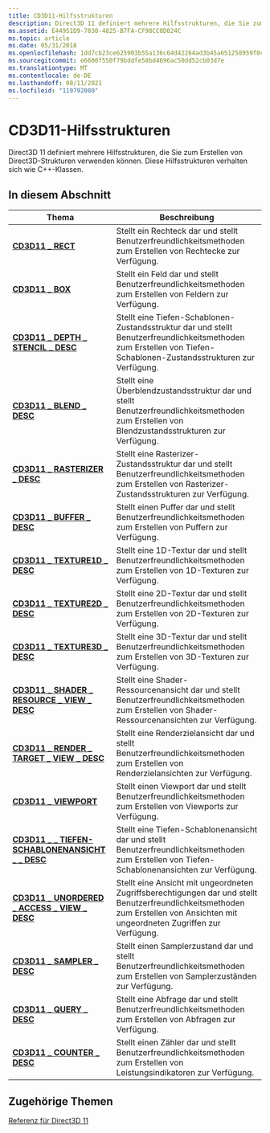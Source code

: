 ```yaml
---
title: CD3D11-Hilfsstrukturen
description: Direct3D 11 definiert mehrere Hilfsstrukturen, die Sie zum Erstellen von Direct3D-Strukturen verwenden können. Diese Hilfsstrukturen verhalten sich wie C++-Klassen.
ms.assetid: E44951D9-7830-4825-B7FA-CF98CC0D024C
ms.topic: article
ms.date: 05/31/2018
ms.openlocfilehash: 1dd7cb23ce625903b55a136c64d42264ad3b45a651258959f0ca7416380bed4d
ms.sourcegitcommit: e6600f550f79bddfe58bd4696ac50dd52cb03d7e
ms.translationtype: MT
ms.contentlocale: de-DE
ms.lasthandoff: 08/11/2021
ms.locfileid: "119792080"
---
```

# <a name="cd3d11-helper-structures"></a>CD3D11-Hilfsstrukturen

Direct3D 11 definiert mehrere Hilfsstrukturen, die Sie zum Erstellen von Direct3D-Strukturen verwenden können. Diese Hilfsstrukturen verhalten sich wie C++-Klassen.


## <a name="in-this-section"></a>In diesem Abschnitt



| Thema                                                                                         | Beschreibung                                                                                                                         |
|-----------------------------------------------------------------------------------------------|-------------------------------------------------------------------------------------------------------------------------------------|
| [**CD3D11 \_ RECT**](/windows/win32/api/d3d11/ns-d3d11-cd3d11_rect)<br/>                                                | Stellt ein Rechteck dar und stellt Benutzerfreundlichkeitsmethoden zum Erstellen von Rechtecke zur Verfügung.<br/>                                         |
| [**CD3D11 \_ BOX**](/windows/win32/api/d3d11/ns-d3d11-cd3d11_box)<br/>                                                  | Stellt ein Feld dar und stellt Benutzerfreundlichkeitsmethoden zum Erstellen von Feldern zur Verfügung.<br/>                                                    |
| [**CD3D11 \_ DEPTH \_ STENCIL \_ DESC**](/windows/win32/api/d3d11/ns-d3d11-cd3d11_depth_stencil_desc)<br/>                  | Stellt eine Tiefen-Schablonen-Zustandsstruktur dar und stellt Benutzerfreundlichkeitsmethoden zum Erstellen von Tiefen-Schablonen-Zustandsstrukturen zur Verfügung.<br/> |
| [**CD3D11 \_ BLEND \_ DESC**](/windows/desktop/api/D3D11/ns-d3d11-cd3d11_blend_desc)<br/>                                   | Stellt eine Überblendzustandsstruktur dar und stellt Benutzerfreundlichkeitsmethoden zum Erstellen von Blendzustandsstrukturen zur Verfügung.<br/>                 |
| [**CD3D11 \_ RASTERIZER \_ DESC**](/windows/win32/api/d3d11/ns-d3d11-cd3d11_rasterizer_desc)<br/>                         | Stellt eine Rasterizer-Zustandsstruktur dar und stellt Benutzerfreundlichkeitsmethoden zum Erstellen von Rasterizer-Zustandsstrukturen zur Verfügung.<br/>       |
| [**CD3D11 \_ BUFFER \_ DESC**](/windows/desktop/api/D3D11/ns-d3d11-cd3d11_buffer_desc)<br/>                                 | Stellt einen Puffer dar und stellt Benutzerfreundlichkeitsmethoden zum Erstellen von Puffern zur Verfügung.<br/>                                               |
| [**CD3D11 \_ TEXTURE1D \_ DESC**](/windows/win32/api/d3d11/ns-d3d11-cd3d11_texture1d_desc)<br/>                           | Stellt eine 1D-Textur dar und stellt Benutzerfreundlichkeitsmethoden zum Erstellen von 1D-Texturen zur Verfügung.<br/>                                       |
| [**CD3D11 \_ TEXTURE2D \_ DESC**](/windows/win32/api/d3d11/ns-d3d11-cd3d11_texture2d_desc)<br/>                           | Stellt eine 2D-Textur dar und stellt Benutzerfreundlichkeitsmethoden zum Erstellen von 2D-Texturen zur Verfügung.<br/>                                       |
| [**CD3D11 \_ TEXTURE3D \_ DESC**](/windows/win32/api/d3d11/ns-d3d11-cd3d11_texture3d_desc)<br/>                           | Stellt eine 3D-Textur dar und stellt Benutzerfreundlichkeitsmethoden zum Erstellen von 3D-Texturen zur Verfügung.<br/>                                       |
| [**CD3D11 \_ SHADER \_ RESOURCE \_ VIEW \_ DESC**](/windows/win32/api/d3d11/ns-d3d11-cd3d11_shader_resource_view_desc)<br/>   | Stellt eine Shader-Ressourcenansicht dar und stellt Benutzerfreundlichkeitsmethoden zum Erstellen von Shader-Ressourcenansichten zur Verfügung.<br/>                   |
| [**CD3D11 \_ RENDER \_ TARGET \_ VIEW \_ DESC**](/windows/win32/api/d3d11/ns-d3d11-cd3d11_render_target_view_desc)<br/>       | Stellt eine Renderzielansicht dar und stellt Benutzerfreundlichkeitsmethoden zum Erstellen von Renderzielansichten zur Verfügung.<br/>                       |
| [**CD3D11 \_ VIEWPORT**](/windows/win32/api/d3d11/ns-d3d11-cd3d11_viewport)<br/>                                        | Stellt einen Viewport dar und stellt Benutzerfreundlichkeitsmethoden zum Erstellen von Viewports zur Verfügung.<br/>                                           |
| [**CD3D11 \_ \_ TIEFEN-SCHABLONENANSICHT \_ \_ DESC**](/windows/win32/api/d3d11/ns-d3d11-cd3d11_depth_stencil_view_desc)<br/>       | Stellt eine Tiefen-Schablonenansicht dar und stellt Benutzerfreundlichkeitsmethoden zum Erstellen von Tiefen-Schablonenansichten zur Verfügung.<br/>                       |
| [**CD3D11 \_ UNORDERED \_ ACCESS \_ VIEW \_ DESC**](/windows/win32/api/d3d11/ns-d3d11-cd3d11_unordered_access_view_desc)<br/> | Stellt eine Ansicht mit ungeordneten Zugriffsberechtigungen dar und stellt Benutzerfreundlichkeitsmethoden zum Erstellen von Ansichten mit ungeordneten Zugriffen zur Verfügung.<br/>                 |
| [**CD3D11 \_ SAMPLER \_ DESC**](/windows/win32/api/d3d11/ns-d3d11-cd3d11_sampler_desc)<br/>                               | Stellt einen Samplerzustand dar und stellt Benutzerfreundlichkeitsmethoden zum Erstellen von Samplerzuständen zur Verfügung.<br/>                                 |
| [**CD3D11 \_ QUERY \_ DESC**](/windows/win32/api/d3d11/ns-d3d11-cd3d11_query_desc)<br/>                                   | Stellt eine Abfrage dar und stellt Benutzerfreundlichkeitsmethoden zum Erstellen von Abfragen zur Verfügung.<br/>                                                |
| [**CD3D11 \_ COUNTER \_ DESC**](/windows/win32/api/d3d11/ns-d3d11-cd3d11_counter_desc)<br/>                               | Stellt einen Zähler dar und stellt Benutzerfreundlichkeitsmethoden zum Erstellen von Leistungsindikatoren zur Verfügung.<br/>                                             |



 

## <a name="related-topics"></a>Zugehörige Themen

<dl> <dt>

[Referenz für Direct3D 11](d3d11-graphics-reference.md)
</dt> </dl>

 

